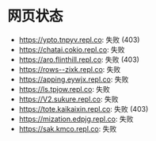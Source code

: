 # 网页状态
- https://ypto.tnpyv.repl.co: 失败 (403)
- https://chatai.cokio.repl.co: 失败
- https://aro.flinthill.repl.co: 失败 (403)
- https://rows--zixk.repl.co: 失败
- https://apping.eywjx.repl.co: 失败
- https://ls.tpjow.repl.co: 失败
- https://V2.sukure.repl.co: 失败
- https://tote.kaikaixin.repl.co: 失败 (403)
- https://mization.edpjg.repl.co: 失败
- https://sak.kmco.repl.co: 失败
